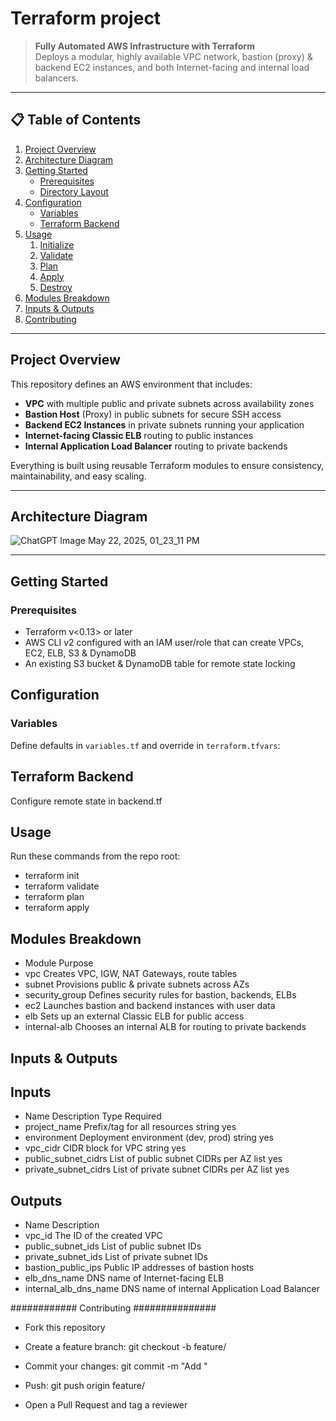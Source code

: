# Terraform project

> **Fully Automated AWS Infrastructure with Terraform**  
> Deploys a modular, highly available VPC network, bastion (proxy) & backend EC2 instances, and both Internet-facing and internal load balancers.

---

## 📋 Table of Contents

1. [Project Overview](#project-overview)  
2. [Architecture Diagram](#architecture-diagram)  
3. [Getting Started](#getting-started)  
   - [Prerequisites](#prerequisites)  
   - [Directory Layout](#directory-layout)  
4. [Configuration](#configuration)  
   - [Variables](#variables)  
   - [Terraform Backend](#terraform-backend)  
5. [Usage](#usage)  
   1. [Initialize](#initialize)  
   2. [Validate](#validate)  
   3. [Plan](#plan)  
   4. [Apply](#apply)  
   5. [Destroy](#destroy)  
6. [Modules Breakdown](#modules-breakdown)  
7. [Inputs & Outputs](#inputs--outputs)   
8. [Contributing](#contributing)  
---

## Project Overview

This repository defines an AWS environment that includes:

- **VPC** with multiple public and private subnets across availability zones  
- **Bastion Host** (Proxy) in public subnets for secure SSH access  
- **Backend EC2 Instances** in private subnets running your application  
- **Internet-facing Classic ELB** routing to public instances  
- **Internal Application Load Balancer** routing to private backends  

Everything is built using reusable Terraform modules to ensure consistency, maintainability, and easy scaling.

---

## Architecture Diagram


![ChatGPT Image May 22, 2025, 01_23_11 PM](https://github.com/user-attachments/assets/e373beb7-d4bc-45d1-8d09-a93470a7ac2f)

---

## Getting Started ##

### Prerequisites

- Terraform v\<0.13\> or later  
- AWS CLI v2 configured with an IAM user/role that can create VPCs, EC2, ELB, S3 & DynamoDB  
- An existing S3 bucket & DynamoDB table for remote state locking


## Configuration

### Variables

Define defaults in `variables.tf` and override in `terraform.tfvars`:

## Terraform Backend

Configure remote state in backend.tf

## Usage

Run these commands from the repo root:

- terraform init
- terraform validate
- terraform plan
- terraform apply


##  Modules Breakdown

- Module	                           Purpose
- vpc	                  Creates VPC, IGW, NAT Gateways, route tables
- subnet	              Provisions public & private subnets across AZs
- security_group	      Defines security rules for bastion, backends, ELBs
- ec2	                  Launches bastion and backend instances with user data
- elb	                  Sets up an external Classic ELB for public access
- internal-alb	        Chooses an internal ALB for routing to private backends


## Inputs & Outputs
## Inputs

- Name	                            Description	                           Type	              Required
- project_name	            Prefix/tag for all resources	                string	               yes
- environment	              Deployment environment (dev, prod)	          string	               yes
- vpc_cidr	                CIDR block for VPC	                          string	               yes
- public_subnet_cidrs	      List of public subnet CIDRs per AZ	           list	                 yes
- private_subnet_cidrs	    List of private subnet CIDRs per AZ	           list	                 yes

## Outputs

- Name                          	Description
- vpc_id	                 The ID of the created VPC
- public_subnet_ids	       List of public subnet IDs
- private_subnet_ids	     List of private subnet IDs
- bastion_public_ips	     Public IP addresses of bastion hosts
- elb_dns_name	           DNS name of Internet-facing ELB
- internal_alb_dns_name    DNS name of internal Application Load Balancer


############ Contributing ###############
- Fork this repository

- Create a feature branch: git checkout -b feature/<feature-name>

- Commit your changes: git commit -m "Add <feature>"

- Push: git push origin feature/<feature-name>

- Open a Pull Request and tag a reviewer

